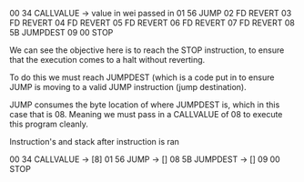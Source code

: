 00      34      CALLVALUE -> value in wei passed in
01      56      JUMP
02      FD      REVERT
03      FD      REVERT
04      FD      REVERT
05      FD      REVERT
06      FD      REVERT
07      FD      REVERT
08      5B      JUMPDEST
09      00      STOP

We can see the objective here is to reach the STOP instruction, to ensure
that the execution comes to a halt without reverting. 

To do this we must reach JUMPDEST (which is a code put in to ensure JUMP is moving to a 
valid JUMP instruction (jump destination).

JUMP consumes the byte location of where JUMPDEST is, which in this case that is 08. Meaning
we must pass in a CALLVALUE of 08 to execute this program cleanly.  


Instruction's and stack after instruction is ran

00      34      CALLVALUE -> [8]
01      56      JUMP -> []
08      5B      JUMPDEST -> []
09      00      STOP 


